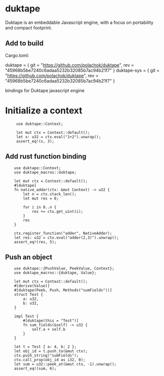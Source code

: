 # duktape

Duktape is an embeddable Javascript engine, with a focus on portability and compact footprint.

## Add to build
Cargo.toml:

  duktape = { git = "https://github.com/polachok/duktape", rev = "45968b5be7240c6adaa5232b32085b7ac94b21f7" }
  duktape-sys = { git = "https://github.com/polachok/duktape", rev = "45968b5be7240c6adaa5232b32085b7ac94b21f7" }

 bindings for Duktape javascript engine

# Initialize a context
```
     use duktape::Context;

     let mut ctx = Context::default();
     let x: u32 = ctx.eval("1+2").unwrap();
     assert_eq!(x, 3);
```

## Add rust function binding
 ```
     use duktape::Context;
     use duktape_macros::duktape;

     let mut ctx = Context::default();
     #[duktape]
     fn native_adder(ctx: &mut Context) -> u32 {
         let n = ctx.stack_len();
         let mut res = 0;

         for i in 0..n {
             res += ctx.get_uint(i);
         }
         res
     }

     ctx.register_function("adder", NativeAdder);
     let res: u32 = ctx.eval("adder(2,3)").unwrap();
     assert_eq!(res, 5);
 ```

## Push an object
 ```
     use duktape::{PushValue, PeekValue, Context};
     use duktape_macros::{duktape, Value};

     let mut ctx = Context::default();
     #[derive(Value)]
     #[duktape(Peek, Push, Methods("sumFields"))]
     struct Test {
         a: u32,
         b: u32,
     }

     impl Test {
         #[duktape(this = "Test")]
         fn sum_fields(&self) -> u32 {
             self.a + self.b
         }
     }

     let t = Test { a: 4, b: 2 };
     let obj_id = t.push_to(&mut ctx);
     ctx.push_string("sumFields");
     ctx.call_prop(obj_id as i32, 0);
     let sum = u32::peek_at(&mut ctx, -1).unwrap();
     assert_eq!(sum, 6);
 ```
